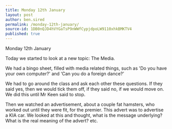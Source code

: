 ```yaml
---
title: Monday 12th January
layout: post
author: ben.sired
permalink: /monday-12th-january/
source-id: 1DB0nQJD4hVYGaTsP9nWWfCypjdpoLW9110xhkBMKTV4
published: true
---
```

Monday 12th January

Today we started to look at a new topic: The Media.

We had a bingo sheet, filled with media related things, such as 'Do you have your own computer?' and ‘Can you do a foreign dance?’

We had to go around the class and ask each other these questions. If they said yes, then we would tick them off, if they said no, if we would move on. We did this until Mr Keen said to stop.

Then we watched an advertisement, about a couple fat hamsters, who worked out until they were fit, for the premier. This advert was to advertise a KIA car. We looked at this and thought, what is the message underlying? What is the real meaning of the advert? etc.

